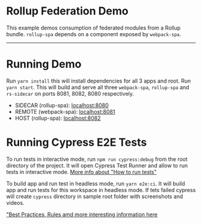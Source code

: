 # Rollup Federation Demo

This example demos consumption of federated modules from a Rollup bundle. `rollup-spa` depends on a component exposed by `webpack-spa`.

---

# Running Demo

Run `yarn install` this will install dependencies for all 3 apps and root.
Run `yarn start`. This will build and serve all three `webpack-spa`, `rollup-spa` and `rs-sidecar` on ports 8081, 8082, 8080 respectively.

- SIDECAR (rollup-spa): [localhost:8080](http://localhost:8080/)
- REMOTE (webpack-spa): [localhost:8081](http://localhost:8081/)
- HOST (rollup-spa): [localhost:8082](http://localhost:8082/)

# Running Cypress E2E Tests

To run tests in interactive mode, run `npm run cypress:debug` from the root directory of the project. It will open Cypress Test Runner and allow to run tests in interactive mode. [More info about "How to run tests"](../../cypress/README.md#how-to-run-tests)

To build app and run test in headless mode, run `yarn e2e:ci`. It will build app and run tests for this workspace in headless mode. If tets failed cypress will create `cypress` directory in sample root folder with screenshots and videos.

["Best Practices, Rules amd more interesting information here](../../cypress/README.md)
